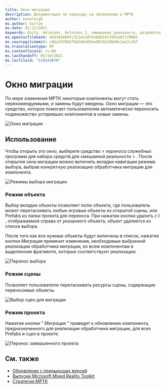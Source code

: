```yaml
---
title: Окно миграции
description: Документация по переходу на обновление в МРТК
author: keveleigh
ms.author: kurtie
ms.date: 01/12/2021
keywords: Unity, HoloLens, HoloLens 2, смешанная реальность, разработка, MRTK
ms.openlocfilehash: 8e03848097c313a518f638de591f692ab71f0985
ms.sourcegitcommit: c0ba7d7bb57bb5dda65ee9019229b68c2ee7c267
ms.translationtype: MT
ms.contentlocale: ru-RU
ms.lasthandoff: 05/19/2021
ms.locfileid: "110143870"
---
```

# <a name="migration-window"></a>Окно миграции

По мере изменения МРТК некоторые компоненты могут стать нерекомендуемыми, и замены будут введены.
Окно миграции — это средство, которое помогает пользователям автоматически переносить подмножество устаревших компонентов в новые замены.

![Окно миграции](../images/migration-window/MRTK_Migration_Window.png)

## <a name="usage"></a>Использование

Чтобы открыть это окно, выберите средство  >  *переноса служебных программ* для набора средств для смешанной реальности  >  . После открытия окна миграции можно включить вкладки навигации режима выбора, выбрав конкретную реализацию обработчика миграции для компонента.  

![Режимы выбора миграции](../images/migration-window/MRTK_Migration_Modes.png)

### <a name="object-mode"></a>Режим объекта

Выбор вкладки объекты позволяет полю объекта, где пользователь может перетаскивать любые игровые объекты из открытой сцены, или Prefabs из папки проекта для переноса.
При нажатии кнопки удалить *(-)* , отображаемой справа от указанного объекта, объект удаляется из списка выбора.

После того как все нужные объекты будут включены в список, нажатие кнопки *Миграция* применит изменения, необходимые выбранной реализации обработчика миграции, ко всем компонентам в выделенном фрагменте, которые соответствуют реализации.

![Перенос выбора](../images/migration-window/MRTK_Object_Migration.png)

### <a name="scene-mode"></a>Режим сцены

Позволяет пользователю перетаскивать ресурсы сцены, содержащие переносимые объекты.

![Выбор сцен для миграции](../images/migration-window/MRTK_Scene_Selection.png)

### <a name="project-mode"></a>Режим проекта

Нажатие кнопки " *Миграция* " приведет к обновлению компонента, предназначенного для реализации обработчика миграции, для всех Prefabs и сцен в проекте.

![Перенос завершенного проекта](../images/migration-window/MRTK_Project_Migration.png)

## <a name="see-also"></a>См. также

- [Обновление с предыдущих версий](../../updates-deployment/updating.md)
- [Выпуски Microsoft Mixed Reality Toolkit](../../release-notes/mrtk-26-release-notes.md)
- [Стратегия МРТК](../../roadmap.md)
